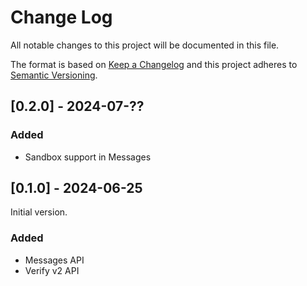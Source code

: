 # Change Log
All notable changes to this project will be documented in this file.

The format is based on [Keep a Changelog](http://keepachangelog.com/)
and this project adheres to [Semantic Versioning](http://semver.org/).

## [0.2.0] - 2024-07-??

### Added
- Sandbox support in Messages


## [0.1.0] - 2024-06-25

Initial version.

### Added
- Messages API
- Verify v2 API


